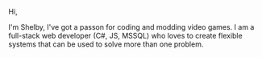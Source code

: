 Hi,

I'm Shelby, I've got a passon for coding and modding video games.
I am a full-stack web developer (C#, JS, MSSQL) who loves to create flexible systems that can be used to solve more than one problem.
